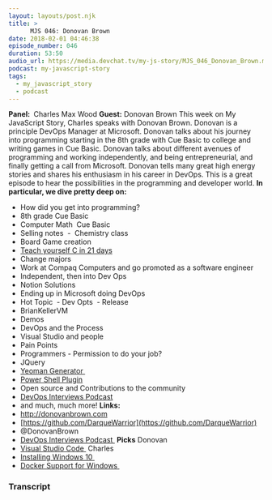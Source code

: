 ```yaml
---
layout: layouts/post.njk
title: >
      MJS 046: Donovan Brown
date: 2018-02-01 04:46:38
episode_number: 046
duration: 53:50
audio_url: https://media.devchat.tv/my-js-story/MJS_046_Donovan_Brown.mp3
podcast: my-javascript-story
tags: 
  - my_javascript_story
  - podcast
---
```


 **Panel:&nbsp;** Charles Max Wood **Guest:** Donovan Brown This week on My JavaScript Story, Charles speaks with Donovan Brown. Donovan is a principle DevOps Manager at Microsoft. Donovan talks about his journey into programming starting in the 8th grade with Cue Basic to college and writing games in Cue Basic. Donovan talks about different avenues of programming and working independently, and being entrepreneurial, and finally getting a call from Microsoft. Donovan tells many great high energy stories and shares his enthusiasm in his career in DevOps. This is a great episode to hear the possibilities in the programming and developer world. **In particular, we dive pretty deep on:**
- How did you get into programming?
- 8th grade Cue Basic
- Computer Math&nbsp; Cue Basic
- Selling notes&nbsp; -&nbsp; Chemistry class
- Board Game creation
- [Teach yourself C in 21 days](http://v)
- Change majors
- Work at Compaq Computers and go promoted as a software engineer
- Independent, then into Dev Ops
- Notion Solutions
- Ending up in Microsoft doing DevOps
- Hot Topic&nbsp; - Dev Opts&nbsp; - Release
- BrianKellerVM
- Demos
- DevOps and the Process
- Visual Studio and people
- Pain Points
- Programmers - Permission to do your job?
- JQuery
- [Yeoman Generator&nbsp;](https://github.com/DarqueWarrior)
- [Power Shell Plugin](https://github.com/DarqueWarrior)
- Open source and Contributions to the community
- [DevOps Interviews Podcast](https://channel9.msdn.com/Blogs/DevOps-Interviews)
- and much, much more!
**Links:&nbsp;**
- http://donovanbrown.com
- [https://github.com/DarqueWarrior](https://github.com/DarqueWarrior)
- @DonovanBrown
- [DevOps Interviews Podcast&nbsp;](https://channel9.msdn.com/Blogs/DevOps-Interviews)
**Picks** Donovan
- [Visual Studio Code&nbsp;](https://code.visualstudio.com)
Charles
- [Installing Windows 10&nbsp;](https://www.howtogeek.com/197559/how-to-install-windows-10-on-your-pc/)
- [Docker Support for Windows&nbsp;](https://docs.docker.com/docker-for-windows/)


### Transcript


